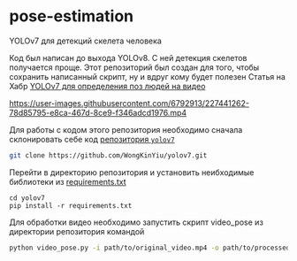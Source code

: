 # pose-estimation
YOLOv7 для детекций скелета человека

Код был написан до выхода YOLOv8. С ней детекция скелетов получается проще. Этот репозиторий был создан для того, чтобы сохранить написанный скрипт, ну и вдруг кому будет полезен
Статья на Хабр [YOLOv7 для определения поз людей на видео](https://habr.com/ru/articles/725296/)

https://user-images.githubusercontent.com/6792913/227441262-78d85795-e8ca-467d-8ce9-f346adcd1976.mp4

Для работы с кодом этого репозитория необходимо сначала склонировать себе код [репозитория `yolov7`](https://github.com/WongKinYiu/yolov7)

```sh
git clone https://github.com/WongKinYiu/yolov7.git
```

Перейти в директорию репозитория и установить неибходимые библиотеки из [requirements.txt](https://github.com/WongKinYiu/yolov7/blob/main/requirements.txt)
```
cd yolov7
pip install -r requirements.txt
```

Для обработки видео необходимо запустить скрипт video_pose из директории репозитория командой
```sh
python video_pose.py -i path/to/original_video.mp4 -o path/to/processed_video.mp4 
```
